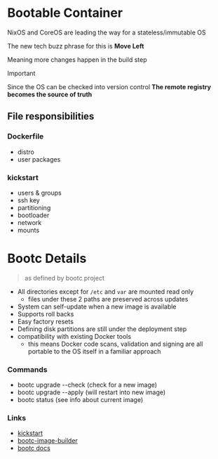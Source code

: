 # Bootable Container
NixOS and CoreOS are leading the way for a stateless/immutable OS

The new tech buzz phrase for this is __Move Left__

Meaning more changes happen in the build step

> [!IMPORTANT]
> Since the OS can be checked into version control
> __The remote registry becomes the source of truth__

## File responsibilities
### Dockerfile
  - distro
  - user packages
### kickstart
  - users & groups
  - ssh key
  - partitioning
  - bootloader
  - network
  - mounts
# Bootc Details
> as defined by bootc project

- All directories except for `/etc` and `var` are mounted read only
  - files under these 2 paths are preserved across updates
- System can self-update when a new image is available
- Supports roll backs
- Easy factory resets
- Defining disk partitions are still under the deployment step
- compatibility with existing Docker tools
  - this means Docker code scans, validation and signing are all portable to the OS itself in a familiar approach


### Commands
- bootc upgrade --check (check for a new image)
- bootc upgrade --apply (will restart into new image)
- bootc status (see info about current image)

### Links
- [kickstart](https://pykickstart.readthedocs.io/en/latest/kickstart-docs.html)
- [bootc-image-builder](https://github.com/osbuild/bootc-image-builder)
- [bootc docs](https://containers.github.io/bootc)

